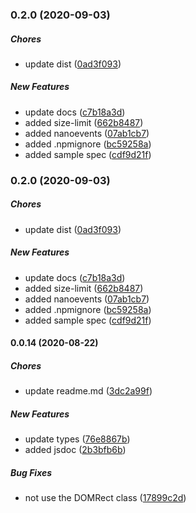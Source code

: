 ### 0.2.0 (2020-09-03)

##### Chores

*  update dist ([0ad3f093](https://github.com/spb-web/boxOverlay/commit/0ad3f09336c963a394d9f071c1705e36de89e928))

##### New Features

*  update docs ([c7b18a3d](https://github.com/spb-web/boxOverlay/commit/c7b18a3d14c379800caaded972ab60aebb8b66a0))
*  added size-limit ([662b8487](https://github.com/spb-web/boxOverlay/commit/662b84877f6f4230f49861d8e19d399f7e64a53e))
*  added nanoevents ([07ab1cb7](https://github.com/spb-web/boxOverlay/commit/07ab1cb79b5b48cb8423f66bff84852e072b6227))
*  added .npmignore ([bc59258a](https://github.com/spb-web/boxOverlay/commit/bc59258a5b4e4a417c73fb8757aa12bfeea37b93))
*  added sample spec ([cdf9d21f](https://github.com/spb-web/boxOverlay/commit/cdf9d21fd1129650b7fa7da428803f66df9f8a15))

### 0.2.0 (2020-09-03)

##### Chores

*  update dist ([0ad3f093](https://github.com/spb-web/boxOverlay/commit/0ad3f09336c963a394d9f071c1705e36de89e928))

##### New Features

*  update docs ([c7b18a3d](https://github.com/spb-web/boxOverlay/commit/c7b18a3d14c379800caaded972ab60aebb8b66a0))
*  added size-limit ([662b8487](https://github.com/spb-web/boxOverlay/commit/662b84877f6f4230f49861d8e19d399f7e64a53e))
*  added nanoevents ([07ab1cb7](https://github.com/spb-web/boxOverlay/commit/07ab1cb79b5b48cb8423f66bff84852e072b6227))
*  added .npmignore ([bc59258a](https://github.com/spb-web/boxOverlay/commit/bc59258a5b4e4a417c73fb8757aa12bfeea37b93))
*  added sample spec ([cdf9d21f](https://github.com/spb-web/boxOverlay/commit/cdf9d21fd1129650b7fa7da428803f66df9f8a15))

#### 0.0.14 (2020-08-22)

##### Chores

*  update readme.md ([3dc2a99f](https://github.com/spb-web/boxOverlay/commit/3dc2a99f166add50d800e652d4fe70902ef42de0))

##### New Features

*  update types ([76e8867b](https://github.com/spb-web/boxOverlay/commit/76e8867b212e67848b8b9665ff80c3c9a19bccdc))
*  added jsdoc ([2b3bfb6b](https://github.com/spb-web/boxOverlay/commit/2b3bfb6b1abdb076a8cd445f8597aa96865d301e))

##### Bug Fixes

*  not use the DOMRect class ([17899c2d](https://github.com/spb-web/boxOverlay/commit/17899c2d5f272457cd172fafd28ed6b4a1e92520))
